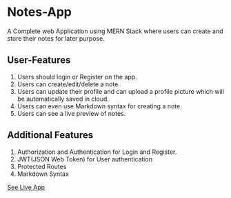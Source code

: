 # Notes-App
A Complete web Application using MERN Stack where users can create and store their notes for later purpose.

## User-Features
1. Users should login or Register on the app.
2. Users can create/edit/delete a note.
2. Users can update their profile and can upload a profile picture which will be automatically saved in cloud.
3. Users can even use Markdown syntax for creating a note.
4. Users can see a live preview of notes.

## Additional Features
1. Authorization and Authentication for Login and Register.
2. JWT(JSON Web Token) for User authentication
3. Protected Routes
4. Markdown Syntax

[See Live App](https://notify-mern-app.herokuapp.com/) 
